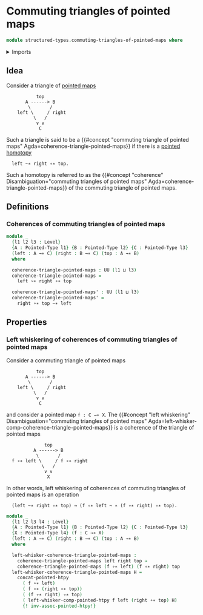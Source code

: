 # Commuting triangles of pointed maps

```agda
module structured-types.commuting-triangles-of-pointed-maps where
```

<details><summary>Imports</summary>

```agda
open import foundation.universe-levels

open import structured-types.pointed-homotopies
open import structured-types.pointed-maps
open import structured-types.pointed-types
open import structured-types.whiskering-pointed-homotopies-composition
```

</details>

## Idea

Consider a triangle of [pointed maps](structured-types.pointed-maps.md)

```text
           top
       A ------> B
        \       /
    left \     / right
          \   /
           ∨ ∨
            C
```

Such a triangle is said to be a
{{#concept "commuting triangle of pointed maps" Agda=coherence-triangle-pointed-maps}}
if there is a [pointed homotopy](structured-types.pointed-homotopies.md)

```text
  left ~∗ right ∘∗ top.
```

Such a homotopy is referred to as the
{{#concept "coherence" Disambiguation="commuting triangles of pointed maps" Agda=coherence-triangle-pointed-maps}}
of the commuting triangle of pointed maps.

## Definitions

### Coherences of commuting triangles of pointed maps

```agda
module _
  {l1 l2 l3 : Level}
  {A : Pointed-Type l1} {B : Pointed-Type l2} {C : Pointed-Type l3}
  (left : A →∗ C) (right : B →∗ C) (top : A →∗ B)
  where

  coherence-triangle-pointed-maps : UU (l1 ⊔ l3)
  coherence-triangle-pointed-maps =
    left ~∗ right ∘∗ top

  coherence-triangle-pointed-maps' : UU (l1 ⊔ l3)
  coherence-triangle-pointed-maps' =
    right ∘∗ top ~∗ left
```

## Properties

### Left whiskering of coherences of commuting triangles of pointed maps

Consider a commuting triangle of pointed maps

```text
           top
       A ------> B
        \       /
    left \     / right
          \   /
           ∨ ∨
            C
```

and consider a pointed map `f : C →∗ X`. The
{{#concept "left whiskering" Disambiguation="commuting triangles of pointed maps" Agda=left-whisker-comp-coherence-triangle-pointed-maps}}
is a coherence of the triangle of pointed maps

```text
              top
          A ------> B
           \       /
  f ∘∗ left \     / f ∘∗ right
             \   /
              ∨ ∨
               X
```

In other words, left whiskering of coherences of commuting triangles of pointed
maps is an operation

```text
  (left ~∗ right ∘∗ top) → (f ∘∗ left ~ ∗ (f ∘∗ right) ∘∗ top).
```

```agda
module _
  {l1 l2 l3 l4 : Level}
  {A : Pointed-Type l1} {B : Pointed-Type l2} {C : Pointed-Type l3}
  {X : Pointed-Type l4} (f : C →∗ X)
  (left : A →∗ C) (right : B →∗ C) (top : A →∗ B)
  where

  left-whisker-coherence-triangle-pointed-maps :
    coherence-triangle-pointed-maps left right top →
    coherence-triangle-pointed-maps (f ∘∗ left) (f ∘∗ right) top
  left-whisker-coherence-triangle-pointed-maps H =
    concat-pointed-htpy
      ( f ∘∗ left)
      ( f ∘∗ (right ∘∗ top))
      ( (f ∘∗ right) ∘∗ top)
      ( left-whisker-comp-pointed-htpy f left (right ∘∗ top) H)
      {! inv-assoc-pointed-htpy!}
```

